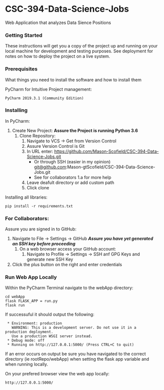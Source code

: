 # CSC-394-Data-Science-Jobs

Web Application that analyzes Data Sience Positions

### Getting Started

These instructions will get you a copy of the project up and running on your local machine for development and testing purposes. See deployment for notes on how to deploy the project on a live system.

### Prerequisites

What things you need to install the software and how to install them

PyCharm for Intuitive Project management:
```
PyCharm 2019.3.1 (Community Edition)
```

### Installing

In PyCharm:
1. Create New Project: 
	**Assure the Project is running Python 3.6**
	1. Clone Repository:
		1. Navigate to VCS -> Get from Version Control
		2. Assure Version Control is Git
		3. In URL enter: https://github.com/Mason-Scofield/CSC-394-Data-Science-Jobs.git
			- Or through SSH (easier in my opinion) git@github.com:Mason-gtScofield/CSC-394-Data-Science-Jobs.git
			- See for collaborators 1.a for more help
		4. Leave deafult directory or add custom path
		5. Click clone

Installing all libraries:
```
pip install -r requirements.txt
```


### For Collaborators:

Assure you are signed in to GitHub:
1. Navigate to File -> Settings -> GitHub
***Assure you have yet generated an SSH key before proceeding***
	1. On a web browser access your GitHub account:
		1. Navigate to Profile -> Settings -> SSH anf GPG Keys and generate new SSH Key
2. Click the plus button on the right and enter credentials

### Run Web App Locally

Within the PyCharm Terminal navigate to the webApp directory:

```
cd webApp
flask FLASK_APP = run.py
flask run
```

If successuful it should output the following:

```
 * Environment: production
   WARNING: This is a development server. Do not use it in a production deployment.
   Use a production WSGI server instead.
 * Debug mode: off
 * Running on http://127.0.0.1:5000/ (Press CTRL+C to quit)

```

If an error occurs on output be sure you have navigated to the correct directory (ie rootRepo/webApp) when setting the flask app variable and when running locally.

On your prefered browser view the web app locally: 

```
http://127.0.0.1:5000/
```
